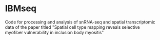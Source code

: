 # IBMseq
Code for processing and analysis of snRNA-seq and spatial transcriptomic data of the paper titled "Spatial cell type mapping reveals selective myofiber vulnerability in inclusion body myositis"
